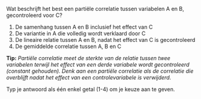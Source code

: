 Wat beschrijft het best een partiële correlatie tussen variabelen A en B, gecontroleerd voor C?

1.	De samenhang tussen A en B inclusief het effect van C
2.	De variantie in A die volledig wordt verklaard door C
3.	De lineaire relatie tussen A en B, nadat het effect van C is gecontroleerd
4.	De gemiddelde correlatie tussen A, B en C

**Tip:** *Partiële correlatie meet de sterkte van de relatie tussen twee variabelen terwijl het effect van een derde variabele wordt gecontroleerd (constant gehouden). Denk aan een partiële correlatie als de correlatie die overblijft nadat het effect van een controlevariabele is verwijderd.*

Typ je antwoord als één enkel getal (1-4) om je keuze aan te geven.

